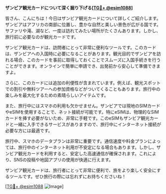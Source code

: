 **ザンビア観光カードについて深く掘り下げる[[TG💪+ @esim1088](https://t.me/s/esim1088)]**

皆さん、こんにちは！今日はザンビア観光カードについて詳しくご紹介します。ザンビアはアフリカの南部に位置し、豊かな自然と美しい景色が広がる国です。サファリや滝、湖など、一度は訪れてみたい場所がたくさんあります。しかし、旅行前に必要なのが観光カードです。

ザンビア観光カードは、訪問者にとって非常に便利なツールです。このカードは、ザンビアへの入国時に必要になることがあります。観光目的でザンビアを訪れる場合、このカードを事前に取得しておくことでスムーズに入国手続きを行うことができます。オンラインで簡単に申請でき、出発前から安心して準備できますよ。

さらに、このカードには追加の利便性が含まれています。例えば、観光スポットでの割引や無料ツアーへの参加資格などがついてくることもあります。旅行中の楽しみを最大化するための素晴らしいアイテムです。

また、旅行中にはスマホの利用も欠かせません。ザンビアでは現地のSIMカードやeSIMを使用することで、ネット接続が可能です。特にeSIMは、物理的なSIMカードを挿す必要がないため、非常に手軽です。このeSIMもザンビア観光カードと一緒に入手できるサービスがありますので、旅行中にインターネット接続が必要な方には最適です。

旅行中、スマホのデータプランは非常に重要です。通信速度や料金プランによっては、旅行中のインターネット利用が不安定になる場合もあります。しかし、ザンビア観光カードを利用すると、安定した高速通信が確保されます。これにより、SNSの投稿や地図アプリの使用が快適に行えます。

ザンビア観光カードは、旅行者にとって非常に便利で、旅をより楽しく安全にするツールです。ぜひ旅行の際には忘れずにお持ちくださいね！

[[TG💪+ @esim1088](https://t.me/s/esim1088) ![Image](https://i.postimg.cc/Y0z9fWf4/image.png)]